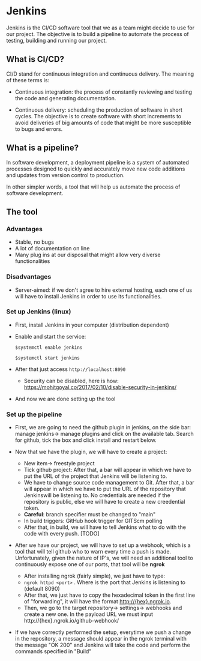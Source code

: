 # Jenkins

Jenkins is the CI/CD software tool that we as a team might decide to use for our project. The objective is to build a pipeline to automate the process of testing, building and running our project. 



## What is CI/CD?

CI/D stand for continuous integration and continuous delivery. The meaning of these terms is:

* Continuous integration: the process of constantly reviewing and testing the code and generating documentation. 

* Continuous delivery: scheduling the production of software in short cycles. The objective is to create software with short increments to avoid deliveries of big amounts of code that might be more susceptible to bugs and errors. 

## What is a pipeline?

In software development, a deployment pipeline is a system of automated processes designed to quickly and accurately move  new code additions and updates from version control to production.

In other simpler words, a tool that will help us automate the process of software development. 



## The tool 

### Advantages 

* Stable, no bugs 
* A lot of documentation on line
* Many plug ins at our disposal that might allow very diverse functionalities

### Disadvantages 

* Server-aimed: if we don't agree to hire external hosting, each one of us will have to install Jenkins in order to use its functionalities. 



### Set up Jenkins (linux)

* First, install Jenkins in your computer (distribution dependent)

* Enable and start the service: 

  `$systemctl enable jenkins`

  `$systemctl start jenkins`

* After that just access `http://localhost:8090`

  * Security can be disabled, here is how: https://mohitgoyal.co/2017/02/10/disable-security-in-jenkins/

* And now we are done setting up the tool



### Set up the pipeline

* First, we are going to need the github  plugin in jenkins, on the side bar: manage jenkins-> manage plugins and click on the available tab. Search for github, tick the box and click install and restart below. 

* Now that we have the plugin, we will have to create a project: 

  * New item-> freestyle project 
  * Tick github project: After that, a bar will appear in which we have to put the URL of the project that Jenkins will be listening to.
  * We have to change source code management to Git. After that, a bar will appear in which we have to put the URL of the repository that Jenkinswill be listening to. No credentials are needed if the repository is public, else we will have to create a new creedential token. 
  * **Careful**: branch specifier must be changed to "main"
  * In build triggers: GitHub hook trigger for GITScm polling
  * After that, in build, we will have to tell Jenkins what to do with the code with every push. [TODO]

* After we have our project, we will have to set up a webhook, which is a tool that will tell github who to warn every time a push is made. Unfortunately, given the nature of IP's, we will need an additional tool to continuously expose one of our ports, that tool will be **ngrok**

  *  After installing ngrok (fairly simple), we just have to type:
    * `ngrok httpd <port>` . Where <port> is the port that Jenkins is listening to (default 8090)
    * After that, we just have to copy the hexadecimal token in the  first line of "forwarding", it will have the format <http://{hex}.ngrok.io>.
  * Then, we go to the target repository-> settings-> webhooks and create a new one. In the payload URL we must input  http://{hex}.ngrok.io/github-webhook/

* If we have correctly performed the setup, everytime we push a change in the repository, a message should appear in the ngrok terminal with the message "OK 200" and Jenkins will take the code and perform the commands specified in "Build"

  